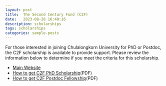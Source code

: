 ```yaml
---
layout: post
title:  The Second Century Fund (C2F)
date:   2023-08-28 16:40:16
description: scholarships
tags: scholarships
categories: sample-posts
---
```


For those interested in joining Chulalongkorn University for PhD or Postdoc, the C2F scholarship is available to provide support. Please review the information below to determine if you meet the criteria for this scholarship.

- [Main Website](https://c2f.chula.ac.th/)
- [How to get C2F PhD Scholarship](https://c2f.chula.ac.th/wp-content/uploads/2022/05/How-to-get-C2F-PhD-scholarship-Slide-1.pdf)(PDF)
- [How to get C2F Postdoc Fellowship](https://c2f.chula.ac.th/wp-content/uploads/2022/11/Information-of-C2F-Post-doctoral-Fellowship_Track-A-_-Track-B_2023.pptx.pdf)(PDF)

